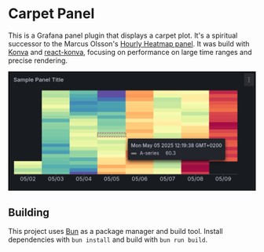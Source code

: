 # Carpet Panel

This is a Grafana panel plugin that displays a carpet plot.
It's a spiritual successor to the Marcus Olsson's [Hourly Heatmap panel](https://grafana.com/grafana/plugins/marcusolsson-hourly-heatmap-panel/).
It was build with [Konva](https://konvajs.org/) and [react-konva](https://www.npmjs.com/package/react-konva), focusing on performance on large time ranges and precise rendering.

![Screenshot](src/img/screenshot.png)

## Building

This project uses [Bun](https://bun.sh/) as a package manager and build tool.
Install dependencies with `bun install` and build with `bun run build`.
